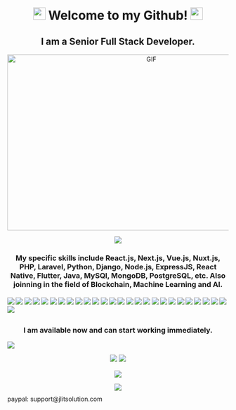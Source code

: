 <h1 align="center">
  <img src="https://media.giphy.com/media/hvRJCLFzcasrR4ia7z/giphy.gif" width="28">
  Welcome to my Github!
  <img src="https://media.giphy.com/media/hvRJCLFzcasrR4ia7z/giphy.gif" width="28">
</h1>
<h2 align="center">I am a Senior Full Stack Developer.</h2>

<p align="center">
  <img alt="GIF" src="https://github.com/abhisheknaiidu/abhisheknaiidu/blob/master/code.gif?raw=true" width="640" height="400" />
</p>
<p align="center">
  <a href="https://github.com/H-Builder"><img src="https://readme-typing-svg.herokuapp.com/?lines=Web%20and%20mobile%20developer;7%2B%20years%20of%20coding%20experience;Always%20learning%20new%20tech&font=Pacifico&center=true&width=650&height=120&color=58a6ff&vCenter=true&size=45%22"></a>
</p>

<h3 align="center">My specific skills include React.js, Next.js, Vue.js, Nuxt.js, PHP, Laravel, Python, Django, Node.js, ExpressJS, React Native, Flutter, Java, MySQl, MongoDB, PostgreSQL, etc.  Also joinning in the field of Blockchain, Machine Learning and AI.</h3>

#### ![](https://img.shields.io/badge/Django-blue) ![](https://img.shields.io/badge/Python-blue) ![](https://img.shields.io/badge/Vue-red) ![](https://img.shields.io/badge/Nuxt-green) ![](https://img.shields.io/badge/React-blue) ![](https://img.shields.io/badge/Next-green) ![](https://img.shields.io/badge/Node-red) ![](https://img.shields.io/badge/Express-red) ![](https://img.shields.io/badge/PHP-green) ![](https://img.shields.io/badge/Laravel-blue) ![](https://img.shields.io/badge/Flutter-red) ![](https://img.shields.io/badge/Java-red) ![](https://img.shields.io/badge/ReactNative-red) ![](https://img.shields.io/badge/MySQL-blue) ![](https://img.shields.io/badge/MongoDB-blue) ![](https://img.shields.io/badge/PostgreSQL-blue) ![](https://img.shields.io/badge/Tailwind-blue) ![](https://img.shields.io/badge/AWS-blue) ![](https://img.shields.io/badge/Web3.js-green) ![](https://img.shields.io/badge/Ethers.js-green) ![](https://img.shields.io/badge/Blockchain-red) ![](https://img.shields.io/badge/Ethereum-green) ![](https://img.shields.io/badge/Solidity-blue) ![](https://img.shields.io/badge/Web3-red) ![](https://img.shields.io/badge/SmartContract-green) ![](https://img.shields.io/badge/MachineLearning-blue) ![](https://img.shields.io/badge/AI-red)

##

<h3 align="center">I am available now and can start working immediately.</h3>

<img src="https://activity-graph.herokuapp.com/graph?username=WebDevYCH&bg_color=000000&color=00ffff&line=00ffff&point=ffffff&area=true&hide_border=true"/>
<br/>


<p align = "center">
  <img src = "https://github-readme-stats.vercel.app/api?username=WebDevYCH&hide_border=true&show_icons=true&include_all_commits=true&count_private=true&theme=tokyonight&line_height=27">
  <img src = "https://github-readme-stats.vercel.app/api/top-langs/?username=WebDevYCH&hide=PHP,html,c&theme=tokyonight&hide_border=true&line_height=27">
  <br><br>
    <img src = "https://github-readme-streak-stats.herokuapp.com?user=WebDevYCH&theme=tokyonight&hide_border=true&include_all_commits=true&line_height=27">
</p>

<p align="center" style="margin-bottom: 10px;">
    <img src="https://github-profile-trophy.vercel.app?username=WebDevYCH&column=7&theme=onedark&hide_border=true&include_all_commits=true&line_height=27"/>
</p>
paypal: support@jlitsolution.com
